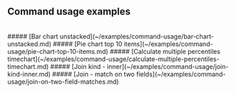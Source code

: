 ## Command usage examples
<br/>
##### [Bar chart unstacked](~/examples/command-usage/bar-chart-unstacked.md)
##### [Pie chart top 10 items](~/examples/command-usage/pie-chart-top-10-items.md)
##### [Calculate multiple percentiles timechart](~/examples/command-usage/calculate-multiple-percentiles-timechart.md)
##### [Join kind - inner](~/examples/command-usage/join-kind-inner.md)
##### [Join - match on two fields](~/examples/command-usage/join-on-two-field-matches.md)